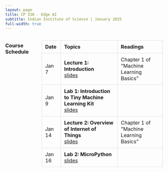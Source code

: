 ```yaml
---
layout: page
title: CP 330 - Edge AI
subtitle: Indian Institute of Science | January 2025
full-width: true
---
```



<div style="display: flex; justify-content: center;">
    <h3> Course Schedule </h3>
    <hr>
    <table style="border-collapse: collapse; width: 90%; text-align: left;">
        <tr>
            <th style="border: 1px solid #ddd; padding: 10px;">Date</th>
            <th style="border: 1px solid #ddd; padding: 10px;">Topics</th>
            <th style="border: 1px solid #ddd; padding: 10px;">Readings</th>            
        </tr>        
        <!-- Week 1 -->
        <tr>
            <td style="border: 1px solid #ddd; padding: 10px;"> Jan 7 </td>
            <td style="border: 1px solid #ddd; padding: 10px;">
                <b>Lecture 1: Introduction</b> <br>
                <a href="contents/lectures/Lec01-introduction.pdf">slides</a>                
            </td>
            <td style="border: 1px solid #ddd; padding: 10px;">
                Chapter 1 of "Machine Learning Basics"
            </td>
        </tr>        
        <tr>
            <td style="border: 1px solid #ddd; padding: 10px;"> Jan 9</td>
            <td style="border: 1px solid #ddd; padding: 10px;">
                <b>Lab 1: Introduction to Tiny Machine Learning Kit</b> <br>
                <a href="contents/labs/labs/Lab01-TinyMLKit/">slides</a>                
            </td>
            <td style="border: 1px solid #ddd; padding: 10px;">                
            </td>
        </tr>        
        <!-- Week 2 -->
        <tr>
            <td style="border: 1px solid #ddd; padding: 10px;"> Jan 14 </td>
            <td style="border: 1px solid #ddd; padding: 10px;">
                <b>Lecture 2: Overview of Internet of Things</b> <br>
                <a href="contents/lectures/Lec02-IoT.pdf">slides</a>                
            </td>
            <td style="border: 1px solid #ddd; padding: 10px;">
                Chapter 1 of "Machine Learning Basics"
            </td>
        </tr>        
        <tr>
            <td style="border: 1px solid #ddd; padding: 10px;"> Jan 16</td>
            <td style="border: 1px solid #ddd; padding: 10px;">
                <b>Lab 2: MicroPython</b> <br>
                <a href="contents/labs/labs/Lab01-TinyMLKit/">slides</a>
            </td>
            <td style="border: 1px solid #ddd; padding: 10px;">                
            </td>
        </tr>      
    </table>
</div>

